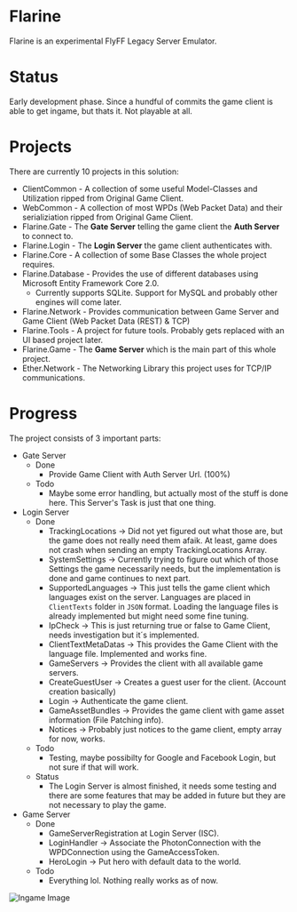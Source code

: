 
# Flarine
Flarine is an experimental FlyFF Legacy Server Emulator.

# Status
Early development phase. Since a hundful of commits the game client is able to get ingame, but thats it. Not playable at all.

# Projects
There are currently 10 projects in this solution:
* ClientCommon - A collection of some useful Model-Classes and Utilization ripped from Original Game Client.
* WebCommon - A collection of most WPDs (Web Packet Data) and their serializiation ripped from Original Game Client.
* Flarine.Gate - The **Gate Server** telling the game client the **Auth Server** to connect to.
* Flarine.Login - The **Login Server** the game client authenticates with.
* Flarine.Core - A collection of some Base Classes the whole project requires.
* Flarine.Database - Provides the use of different databases using Microsoft Entity Framework Core 2.0.
    * Currently supports SQLite. Support for MySQL and probably other engines will come later.
* Flarine.Network - Provides communication between Game Server and Game Client (Web Packet Data (REST) & TCP)
* Flarine.Tools - A project for future tools. Probably gets replaced with an UI based project later.
* Flarine.Game - The **Game Server** which is the main part of this whole project.
* Ether.Network - The Networking Library this project uses for TCP/IP communications.

# Progress
The project consists of 3 important parts:
* Gate Server
    * Done
        * Provide Game Client with Auth Server Url. (100%)
    * Todo
        * Maybe some error handling, but actually most of the stuff is done here. This Server's Task is just that one thing.
* Login Server
    * Done
        * TrackingLocations -> Did not yet figured out what those are, but the game does not really need them afaik. At least, game does not crash when sending an empty TrackingLocations Array.
        * SystemSettings -> Currently trying to figure out which of those Settings the game necessarily needs, but the implementation is done and game continues to next part.
        * SupportedLanguages -> This just tells the game client which languages exist on the server. Languages are placed in `ClientTexts` folder in `JSON` format. Loading the language files is already implemented but might need some fine tuning.
        * IpCheck -> This is just returning true or false to Game Client, needs investigation but it´s implemented.
        * ClientTextMetaDatas -> This provides the Game Client with the language file. Implemented and works fine.
        * GameServers -> Provides the client with all available game servers.
        * CreateGuestUser -> Creates a guest user for the client. (Account creation basically)
        * Login -> Authenticate the game client.
        * GameAssetBundles -> Provides the game client with game asset information (File Patching info).
        * Notices -> Probably just notices to the game client, empty array for now, works.
    * Todo
        * Testing, maybe possibilty for Google and Facebook Login, but not sure if that will work.
    * Status
        * The Login Server is almost finished, it needs some testing and there are some features that may be added in future but they are not necessary to play the game.
* Game Server
    * Done
        * GameServerRegistration at Login Server (ISC).
        * LoginHandler -> Associate the PhotonConnection with the WPDConnection using the GameAccessToken.
        * HeroLogin -> Put hero with default data to the world.
    * Todo
        * Everything lol. Nothing really works as of now.
        
![Ingame Image](https://puu.sh/z8BmD/4af270fad9.png)
